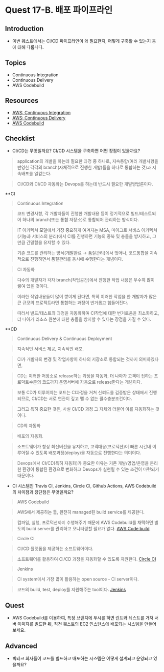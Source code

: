 # Quest 17-B. 배포 파이프라인

## Introduction

- 이번 퀘스트에서는 CI/CD 파이프라인이 왜 필요한지, 어떻게 구축할 수 있는지 등에 대해 다룹니다.

## Topics

- Continuous Integration
- Continuous Delivery
- AWS Codebuild

## Resources

- [AWS: Continuous Integration](https://aws.amazon.com/ko/devops/continuous-integration/)
- [AWS: Continuous Delivery](https://aws.amazon.com/ko/devops/continuous-delivery/)
- [AWS Codebuild](https://aws.amazon.com/ko/codebuild/getting-started/)

## Checklist

- CI/CD는 무엇일까요? CI/CD 시스템을 구축하면 어떤 장점이 있을까요?

> application의 개발을 하는데 필요한 과정 중 하나로, 지속통합(여러 개발사항을 반영한 각각의 branch(자체적으로 진행한 개발)들을 하나로 통합하는 것)과 지속배포를 일컫는다.

> CI/CD와 CI/CD 자동화는 Devops를 하는데 반드시 필요한 개발방법론이다.

\*\*CI

> Continuous Integration

> 코드 변경사항, 각 개발자들이 진행한 개발내용 등이 정기적으로 빌드/테스트되어 하나의 branch(또는 통합 저장소)로 통합되어 관리하는 방식이다.

> IT 아키텍쳐 모델에서 가장 중요하게 여겨지는 MSA, 마이크로 서비스 아키텍쳐(기능과 서비스의 분리)에서 CI를 진행하면 기능의 중복 및 충돌을 방지하고, 그만큼 긴밀함을 유지할 수 있다.

> 기존 코드를 관리하는 방식(개발완료 → 품질관리)에서 벗어나, 코드통합을 지속적으로 진행하면서 품질관리를 동시에 수행한다는 개념이다.

> CI 자동화

> 다수의 개발자가 각자 branch(작업공간)에서 진행한 작업 내용은 무수히 많이 쌓여 있을 것이다.

> 이러한 작업내용들이 많이 쌓이게 된다면, 특히 이러한 작업을 한 개발자가 많은 큰 규모의 프로젝트라면 통합하는 과정이 번거롭고 힘들어진다.

> 따라서 빌드/테스트의 과정을 자동화하여 CI작업에 대한 번거로움을 최소화하고, 더 나아가 리소스 원본에 대한 충돌을 방지할 수 있다는 장점을 가질 수 있다.

\*\*CD

> Continuous Delivery & Continuous Deployment

> 지속적인 서비스 제공, 지속적인 배포.

> CI가 개발자의 변경 및 작업사항이 하나의 저장소로 통합되는 것까지 의미하였다면,

> CD는 이러한 저장소로 release하는 과정을 자동화, 더 나아가 고객이 접하는 프로덕트수준의 코드까지 운영서버에 자동으로 release한다는 개념이다.

> 보통 CD가 이루어지는 코드는 CI과정을 거쳐 신뢰도를 검증받은 상태에서 진행되므로, CI/CD는 서로 연관이 깊고 뗄 수 없는 필수충분조건이다.

> 그리고 특히 중요한 것은, 사실 CI/CD 과정 그 자체와 더불어 이를 자동화하는 것이다.

> CD의 자동화

> 배포의 자동화.

> 소프트웨어가 항상 최신버전을 유지하고, 고객대응(프로덕션)이 빠른 시간내 이루어질 수 있도록 배포과정(deploy)을 자동으로 진행한다는 의미이다.

> Devops에서 CI/CD(특히 자동화)가 중요한 이유는 기존 개발/영업/운영을 분리한 환경이 통합된 환경으로 변화하고 Devops가 실현될 수 있는 조건이 마련되기 때문이다.

- CI 시스템인 Travis CI, Jenkins, Circle CI, Github Actions, AWS Codebuild 의 차이점과 장단점은 무엇일까요?

> AWS Codebuild

> AWS에서 제공하는 툴, 완전히 managed된 build service를 제공한다.

> 컴파일, 실행, 프로덕션까지 수행해주기 때문에 AWS Codebuild를 채택하면 별도의 build server를 관리하고 모니터링할 필요가 없다.
> [AWS Code build](https://stackshare.io/aws-codebuild)

> Circle CI

> CI/CD 플랫폼을 제공하는 소프트웨어이다.

> 소프트웨어를 활용하여 CI/CD 과정을 자동화할 수 있도록 지원한다.
> [Circle CI](https://stackshare.io/circleci)

> Jenkins

> CI system에서 가장 많이 활용하는 open source - CI server이다.

> 코드의 build, test, deploy를 지원해주는 tool이다.
> [Jenkins](https://stackshare.io/jenkins)

## Quest

- AWS Codebuild를 이용하여, 특정 브랜치에 푸시를 하면 린트와 테스트를 거쳐 서버 이미지를 빌드한 뒤, 직전 퀘스트의 EC2 인스턴스에 배포되는 시스템을 만들어 보세요.

## Advanced

- 빅테크 회사들이 코드를 빌드하고 배포하는 시스템은 어떻게 설계되고 운영되고 있을까요?
